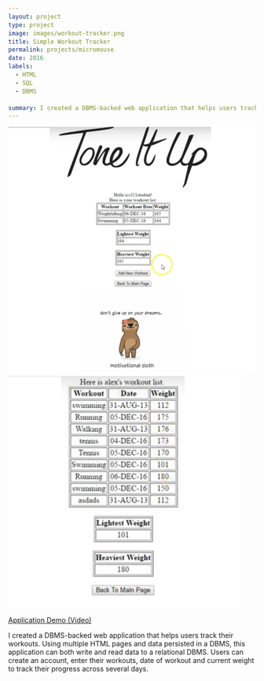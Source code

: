 ```yaml
---
layout: project
type: project
image: images/workout-tracker.png
title: Simple Workout Tracker
permalink: projects/micromouse
date: 2016
labels:
  - HTML
  - SQL
  - DBMS
  
summary: I created a DBMS-backed web application that helps users track their workouts. Using multiple HTML pages and data persisted in a DBMS, this application can both write and read data to a relational DBMS. Users can create an account, enter their workouts, date of workout and current weight to track their progress across several days. 
---
```


<div class="ui small rounded images">
  <img class="ui image" src="../images/workout-tracker1.png">
  <img class="ui image" src="../images/workout-tracker2.png"> 
</div>

[Application Demo (Video)](https://youtu.be/Y55aI77Opms)


I created a DBMS-backed web application that helps users track their workouts. Using multiple HTML pages and data persisted in a DBMS, this application can both write and read data to a relational DBMS. Users can create an account, enter their workouts, date of workout and current weight to track their progress across several days. 



